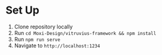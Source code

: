 # Set Up

1. Clone repository locally
2. Run `cd Moxi-Design/vitruvius-framework && npm install`
3. Run `npm run serve`
4. Navigate to `http://localhost:1234`
